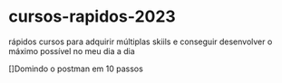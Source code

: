 # cursos-rapidos-2023
rápidos cursos para adquirir múltiplas skiils e conseguir desenvolver  o máximo possível no meu dia a dia

[]Domindo o postman em 10 passos
